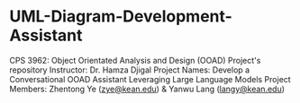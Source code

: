 # UML-Diagram-Development-Assistant
CPS 3962: Object Orientated Analysis and Design (OOAD) Project's repository
Instructor: Dr. Hamza Djigal
Project Names: Develop a Conversational OOAD Assistant Leveraging Large Language Models
Project Members: Zhentong Ye (zye@kean.edu) & Yanwu Lang (langy@kean.edu)
